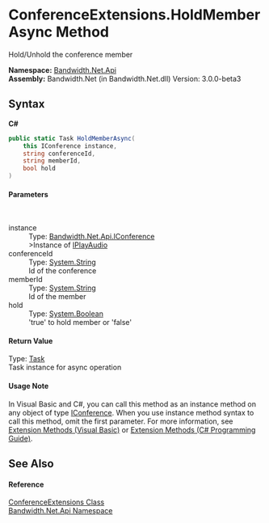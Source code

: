 ﻿# ConferenceExtensions.HoldMemberAsync Method 
 

Hold/Unhold the conference member

**Namespace:**&nbsp;<a href ="N_Bandwidth_Net_Api.md">Bandwidth.Net.Api</a><br />**Assembly:**&nbsp;Bandwidth.Net (in Bandwidth.Net.dll) Version: 3.0.0-beta3

## Syntax

**C#**<br />
``` C#
public static Task HoldMemberAsync(
	this IConference instance,
	string conferenceId,
	string memberId,
	bool hold
)
```


#### Parameters
&nbsp;<dl><dt>instance</dt><dd>Type: <a href ="T_Bandwidth_Net_Api_IConference.md">Bandwidth.Net.Api.IConference</a><br />>Instance of <a href ="T_Bandwidth_Net_IPlayAudio.md">IPlayAudio</a></dd><dt>conferenceId</dt><dd>Type: <a href="http://msdn2.microsoft.com/en-us/library/s1wwdcbf" target="_blank">System.String</a><br />Id of the conference</dd><dt>memberId</dt><dd>Type: <a href="http://msdn2.microsoft.com/en-us/library/s1wwdcbf" target="_blank">System.String</a><br />Id of the member</dd><dt>hold</dt><dd>Type: <a href="http://msdn2.microsoft.com/en-us/library/a28wyd50" target="_blank">System.Boolean</a><br />'true' to hold member or 'false'</dd></dl>

#### Return Value
Type: <a href="http://msdn2.microsoft.com/en-us/library/dd235678" target="_blank">Task</a><br />Task instance for async operation

#### Usage Note
In Visual Basic and C#, you can call this method as an instance method on any object of type <a href ="T_Bandwidth_Net_Api_IConference.md">IConference</a>. When you use instance method syntax to call this method, omit the first parameter. For more information, see <a href="http://msdn.microsoft.com/en-us/library/bb384936.aspx">Extension Methods (Visual Basic)</a> or <a href="http://msdn.microsoft.com/en-us/library/bb383977.aspx">Extension Methods (C# Programming Guide)</a>.

## See Also


#### Reference
<a href ="T_Bandwidth_Net_Api_ConferenceExtensions.md">ConferenceExtensions Class</a><br /><a href ="N_Bandwidth_Net_Api.md">Bandwidth.Net.Api Namespace</a><br />